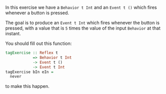 In this exercise we have a `Behavior t Int` and an `Event t ()` which fires whenever a button is pressed.

The goal is to produce an `Event t Int` which fires whenever the button is pressed, with a value that is `5` times the value of the input `Behavior` at that instant.

You should fill out this function:

```haskell
tagExercise :: Reflex t
            => Behavior t Int
            -> Event t ()
            -> Event t Int
tagExercise bIn eIn =
  never
```

to make this happen.
